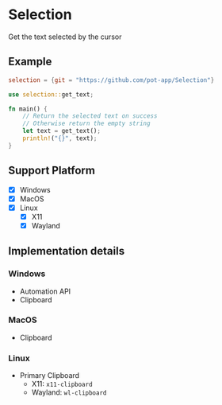 # Selection

Get the text selected by the cursor

## Example

```toml
selection = {git = "https://github.com/pot-app/Selection"}
```

```rust
use selection::get_text;

fn main() {
    // Return the selected text on success
    // Otherwise return the empty string
    let text = get_text();
    println!("{}", text);
}
```

## Support Platform

- [x] Windows
- [x] MacOS
- [x] Linux
  - [x] X11
  - [x] Wayland

## Implementation details

### Windows

- Automation API
- Clipboard

### MacOS

- Clipboard

### Linux

- Primary Clipboard
  - X11: `x11-clipboard`
  - Wayland: `wl-clipboard`
